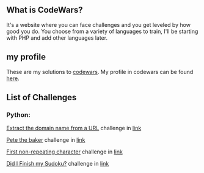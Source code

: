 ## What is CodeWars?

It's a website where you can face challenges and you get leveled by how good
you do. You choose from a variety of languages to train, I'll be starting with PHP and add other languages later.

## my profile
These are my solutions to [codewars](http://codewars.com). My profile in codewars can be found [here](https://www.codewars.com/users/Armin16). 

## List of Challenges

### Python:

[Extract the domain name from a URL](https://github.com/ArminRmt/Codewars/blob/main/Extract%20the%20domain%20name%20from%20a%20URL/url.py) challenge in [link](https://www.codewars.com/kata/514a024011ea4fb54200004b/train/python)

[Pete the baker](https://github.com/ArminRmt/Codewars/blob/main/Pete%20the%20baker/test.py) challenge in [link](https://www.codewars.com/kata/525c65e51bf619685c000059/train/python)



[First non-repeating character](https://github.com/ArminRmt/Codewars/blob/main/First%20non-repeating%20character/test.py) challenge in [link](https://www.codewars.com/kata/52bc74d4ac05d0945d00054e/train/python)


[Did I Finish my Sudoku?](https://github.com/ArminRmt/Codewars/blob/main/Did%20I%20Finish%20my%20Sudoku%3F/test.py) challenge in [link](https://www.codewars.com/kata/53db96041f1a7d32dc0004d2/train/python)



